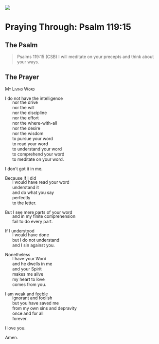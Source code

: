 <img class="intro-right" src="/images/art-paris-psalter.jpg">

<style>
  li {list-style-type: none;}
  p + ul {
    margin-top: -18px;
}
</style>

# Praying Through: Psalm 119:15

## The Psalm

>Psalms 119:15 (CSB) I will meditate on your precepts and think about your ways.

## The Prayer

<div style="font-variant: small-caps;">
My Living Word
</div>

I do not have the intelligence
* nor the drive
* nor the will
* nor the discipline
* nor the effort
* nor the where-with-all
* nor the desire
* nor the wisdom
* to pursue your word
* to read your word
* to understand your word
* to comprehend your word
* to meditate on your word.

I don't got it in me.

Because if I did
* I would have read your word
* understand it
* and do what you say
* perfectly
* to the letter.

But I see mere parts of your word
* and in my finite comprehension
* fail to do every part.

If I understood
* I would have done
* but I do not understand
* and I sin against you.

Nonetheless
* I have your Word
* and he dwells in me
* and your Spirit
* makes me alive
* my heart to love
* comes from you.

I am weak and feeble
* ignorant and foolish
* but you have saved me
* from my own sins and depravity
* once and for all
* forever.

I love you.

Amen.
